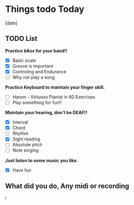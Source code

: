 # Things todo Today

[date]

## TODO List

__Practice bAss for your band!!__

- [x] Basic scale
- [x] Groove is important
- [x] Controling and Endurance
- [ ] Why not play a song  

__Practice Keyboard to maintain your finger skill.__

- [ ] Hanon - Virtuoso Pianist in 60 Exercises
- [ ] Play something for fun!!  

__Maintain your hearing, don't be DEAF!!__

- [x] Interval
- [x] Chord
- [ ] Rhythm
- [x] Sight reading
- [ ] Absolute pitch
- [ ] Note singing  

__Just listen to some music you like.__

- [x] Have fun  

## What did you do, Any midi or recording
i
